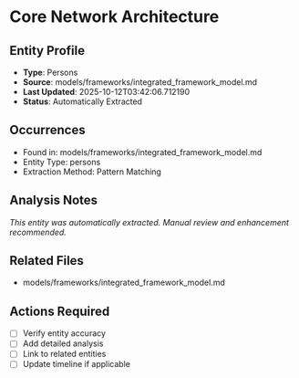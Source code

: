 # Core Network Architecture

## Entity Profile
- **Type**: Persons
- **Source**: models/frameworks/integrated_framework_model.md
- **Last Updated**: 2025-10-12T03:42:06.712190
- **Status**: Automatically Extracted

## Occurrences
- Found in: models/frameworks/integrated_framework_model.md
- Entity Type: persons
- Extraction Method: Pattern Matching

## Analysis Notes
*This entity was automatically extracted. Manual review and enhancement recommended.*

## Related Files
- models/frameworks/integrated_framework_model.md

## Actions Required
- [ ] Verify entity accuracy
- [ ] Add detailed analysis
- [ ] Link to related entities
- [ ] Update timeline if applicable
